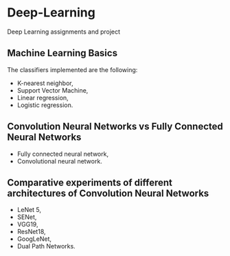 # Deep-Learning
Deep Learning assignments and project

## Machine Learning Basics
The classifiers implemented are the following:
* K-nearest neighbor,
* Support Vector Machine,
* Linear regression,
* Logistic regression.

## Convolution Neural Networks vs Fully Connected Neural Networks
* Fully connected neural network,
* Convolutional neural network.

## Comparative experiments of different architectures of Convolution Neural Networks
* LeNet 5,
* SENet,
* VGG19,
* ResNet18,
* GoogLeNet,
* Dual Path Networks.
